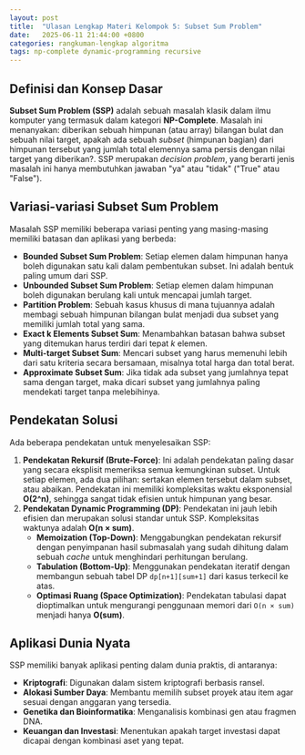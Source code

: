 ```yaml
---
layout: post
title:  "Ulasan Lengkap Materi Kelompok 5: Subset Sum Problem"
date:   2025-06-11 21:44:00 +0800
categories: rangkuman-lengkap algoritma
tags: np-complete dynamic-programming recursive
---
```


## Definisi dan Konsep Dasar
**Subset Sum Problem (SSP)** adalah sebuah masalah klasik dalam ilmu komputer yang termasuk dalam kategori **NP-Complete**.  Masalah ini menanyakan: diberikan sebuah himpunan (atau array) bilangan bulat dan sebuah nilai target, apakah ada sebuah *subset* (himpunan bagian) dari himpunan tersebut yang jumlah total elemennya sama persis dengan nilai target yang diberikan?.  SSP merupakan *decision problem*, yang berarti jenis masalah ini hanya membutuhkan jawaban "ya" atau "tidak" ("True" atau "False"). 

## Variasi-variasi Subset Sum Problem
Masalah SSP memiliki beberapa variasi penting yang masing-masing memiliki batasan dan aplikasi yang berbeda:
* **Bounded Subset Sum Problem**: Setiap elemen dalam himpunan hanya boleh digunakan satu kali dalam pembentukan subset.  Ini adalah bentuk paling umum dari SSP.
* **Unbounded Subset Sum Problem**: Setiap elemen dalam himpunan boleh digunakan berulang kali untuk mencapai jumlah target. 
* **Partition Problem**: Sebuah kasus khusus di mana tujuannya adalah membagi sebuah himpunan bilangan bulat menjadi dua subset yang memiliki jumlah total yang sama. 
* **Exact k Elements Subset Sum**: Menambahkan batasan bahwa subset yang ditemukan harus terdiri dari tepat *k* elemen. 
* **Multi-target Subset Sum**: Mencari subset yang harus memenuhi lebih dari satu kriteria secara bersamaan, misalnya total harga dan total berat. 
* **Approximate Subset Sum**: Jika tidak ada subset yang jumlahnya tepat sama dengan target, maka dicari subset yang jumlahnya paling mendekati target tanpa melebihinya. 

## Pendekatan Solusi
Ada beberapa pendekatan untuk menyelesaikan SSP:
1.  **Pendekatan Rekursif (Brute-Force)**: Ini adalah pendekatan paling dasar yang secara eksplisit memeriksa semua kemungkinan subset.  Untuk setiap elemen, ada dua pilihan: sertakan elemen tersebut dalam subset, atau abaikan.  Pendekatan ini memiliki kompleksitas waktu eksponensial **O(2^n)**, sehingga sangat tidak efisien untuk himpunan yang besar. 
2.  **Pendekatan Dynamic Programming (DP)**: Pendekatan ini jauh lebih efisien dan merupakan solusi standar untuk SSP.  Kompleksitas waktunya adalah **O(n × sum)**. 
    * **Memoization (Top-Down)**: Menggabungkan pendekatan rekursif dengan penyimpanan hasil submasalah yang sudah dihitung dalam sebuah *cache* untuk menghindari perhitungan berulang. 
    * **Tabulation (Bottom-Up)**: Menggunakan pendekatan iteratif dengan membangun sebuah tabel DP `dp[n+1][sum+1]` dari kasus terkecil ke atas. 
    * **Optimasi Ruang (Space Optimization)**: Pendekatan tabulasi dapat dioptimalkan untuk mengurangi penggunaan memori dari `O(n × sum)` menjadi hanya **O(sum)**. 

## Aplikasi Dunia Nyata
SSP memiliki banyak aplikasi penting dalam dunia praktis, di antaranya: 
* **Kriptografi**: Digunakan dalam sistem kriptografi berbasis ransel. 
* **Alokasi Sumber Daya**: Membantu memilih subset proyek atau item agar sesuai dengan anggaran yang tersedia. 
* **Genetika dan Bioinformatika**: Menganalisis kombinasi gen atau fragmen DNA. 
* **Keuangan dan Investasi**: Menentukan apakah target investasi dapat dicapai dengan kombinasi aset yang tepat.